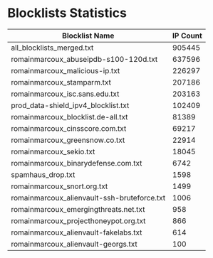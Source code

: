 # Blocklists Statistics
| Blocklist Name | IP Count |
|----|----|
| all_blocklists_merged.txt | 905445 |
| romainmarcoux_abuseipdb-s100-120d.txt | 637596 |
| romainmarcoux_malicious-ip.txt | 226297 |
| romainmarcoux_stamparm.txt | 207186 |
| romainmarcoux_isc.sans.edu.txt | 203163 |
| prod_data-shield_ipv4_blocklist.txt | 102409 |
| romainmarcoux_blocklist.de-all.txt | 81389 |
| romainmarcoux_cinsscore.com.txt | 69217 |
| romainmarcoux_greensnow.co.txt | 22914 |
| romainmarcoux_sekio.txt | 18045 |
| romainmarcoux_binarydefense.com.txt | 6742 |
| spamhaus_drop.txt | 1598 |
| romainmarcoux_snort.org.txt | 1499 |
| romainmarcoux_alienvault-ssh-bruteforce.txt | 1006 |
| romainmarcoux_emergingthreats.net.txt | 958 |
| romainmarcoux_projecthoneypot.org.txt | 866 |
| romainmarcoux_alienvault-fakelabs.txt | 614 |
| romainmarcoux_alienvault-georgs.txt | 100 |
